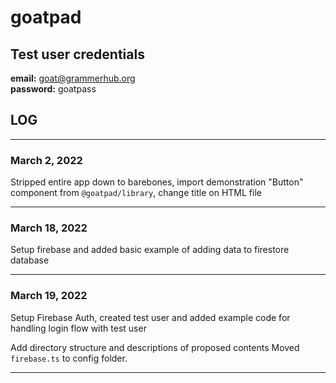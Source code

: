 # goatpad

## Test user credentials

**email:** goat@grammerhub.org  
**password:** goatpass

## LOG

---

### March 2, 2022

Stripped entire app down to barebones, import demonstration "Button" component from `@goatpad/library`, change title on HTML file

---

### March 18, 2022

Setup firebase and added basic example of adding data to firestore database

---

### March 19, 2022

Setup Firebase Auth, created test user and added example code for handling login flow with test user

Add directory structure and descriptions of proposed contents
Moved `firebase.ts` to config folder.

---
